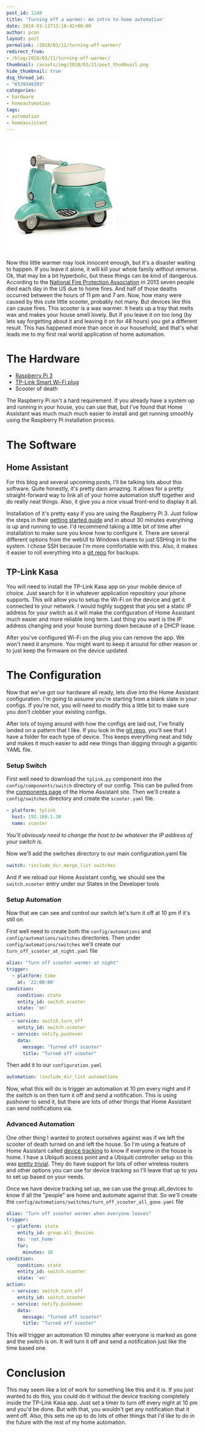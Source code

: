 ```yaml
---
post_id: 1248
title: 'Turning off a warmer: An intro to home automation'
date: 2018-03-11T13:18:42+00:00
author: pcon
layout: post
permalink: /2018/03/11/turning-off-warmer/
redirect_from:
- /blog/2018/03/11/turning-off-warmer/
thumbnail: /assets/img/2018/03/11/post_thumbnail.png
hide_thumbnail: true
dsq_thread_id:
- "6539348393"
categories:
- hardware
- homeautomation
tags:
- automation
- homeassistant
---
```

![Scooter](/assets/img/2018/03/11/scooter.jpg)

Now this little warmer may look innocent enough, but it's a disaster waiting to happen.  If you leave it alone, it will kill your whole family without remorse.  Ok, that may be a bit hyperbolic, but these things can be kind of dangerous.  According to the [National Fire Protection Association](https://www.nfpa.org/News-and-Research/News-and-media/Press-Room/News-releases/2013/Seven-people-die-each-day-in-reported-US-home-fires) in 2013 seven people died each day in the US due to home fires.  And half of those deaths occurred between the hours of 11 pm and 7 am.  Now, how many were caused by this cute little scooter, probably not many.  But devices like this can cause fires.  This scooter is a wax warmer.  It heats up a tray that melts wax and makes your house smell lovely.  But if you leave it on too long (by lets say forgetting about it and leaving it on for 48 hours) you get a different result.  This has happened more than once in our household, and that's what leads me to my first real world application of home automation.

<!--more-->

# The Hardware

* [Raspberry Pi 3](https://www.amazon.com/gp/product/B01C6Q2GSY/ref=as_li_tl?ie=UTF8&camp=1789&creative=9325&creativeASIN=B01C6Q2GSY&linkCode=as2&tag=deadlypengu0f-20&linkId=77d570f24656e1d783400cc1adaff29e)
* [TP-Link Smart Wi-Fi plug](http://amzn.to/2Fzmj9m)
* Scooter of death

The Raspberry Pi isn't a hard requirement.  If you already have a system up and running in your house, you can use that, but I've found that Home Assistant was much much much easier to install and get running smoothly using the Raspberry Pi installation process.

# The Software

## Home Assistant

For this blog and several upcoming posts, I'll be talking lots about this software.  Quite honestly, it's pretty darn amazing.  It allows for a pretty straight-forward way to link all of your home automation stuff together and do really neat things.  Also, it give you a nice visual front-end to display it all.

Installation of it's pretty easy if you are using the Raspberry Pi 3.  Just follow the steps in their [getting started guide](https://home-assistant.io/getting-started/) and in about 30 minutes everything is up and running to use.  I'd recommend taking a little bit of time after installation to make sure you know how to configure it.  There are several different options from the webUI to Windows shares to just SSHing in to the system.  I chose SSH because I'm more comfortable with this.  Also, it makes it easier to roll everything into a [git repo](https://github.com/pcon/home-assistant-configs) for backups.

## TP-Link Kasa

You will need to install the TP-Link Kasa app on your mobile device of choice.  Just search for it in whatever application repository your phone supports.  This will allow you to setup the Wi-Fi on the device and get it connected to your network.  I would highly suggest that you set a static IP address for your switch as it will make the configuration of Home Assistant much easier and more reliable long term.  Last thing you want is the IP address changing and your house burning down because of a DHCP lease.

After you've configured Wi-Fi on the plug you can remove the app.  We won't need it anymore.  You might want to keep it around for other reason or to just keep the firmware on the device updated.

# The Configuration

Now that we've got our hardware all ready, lets dive into the Home Assistant configuration.  I'm going to assume you're starting from a blank slate in your configs.  If you're not, you will need to modify this a little bit to make sure you don't clobber your existing configs.

After lots of toying around with how the configs are laid out, I've finally landed on a pattern that I like.  If you look in the [git repo](https://github.com/pcon/home-assistant-configs), you'll see that I have a folder for each type of device.  This keeps everything neat and tidy and makes it much easier to add new things than digging through a gigantic YAML file.

### Setup Switch

First well need to download the `tplink.py` component into the `config/components/switch` directory of our config.  This can be pulled from the [components page](https://home-assistant.io/components/switch.tplink/) of the Home Assistant site.  Then we'll create a `config/switches` directory and create the `scooter.yaml` file.

```yaml
- platform: tplink
  host: 192.168.1.30
  name: scooter
```

_You'll obviously need to change the host to be whatever the IP address of your switch is._

Now we'll add the switches directory to our main configuration.yaml file

```yaml
switch: !include_dir_merge_list switches
```

And if we reload our Home Assistant config, we should see the `switch.scooter` entry under our States in the Developer tools

### Setup Automation

Now that we can see and control our switch let's turn it off at 10 pm if it's still on.

First well need to create both the `config/automations` and `config/automations/switches` directories.  Then under `config/automations/switches` we'll create our `turn_off_scooter_at_night.yaml` file

```yaml
alias: "Turn off scooter warmer at night"
trigger:
  - platform: time
    at: '22:00:00'
condition:
    condition: state
    entity_id: switch.scooter
    state: 'on'
action:
  - service: switch.turn_off
    entity_id: switch.scooter
  - service: notify.pushover
    data:
      message: "Turned off scooter"
      title: "Turned off scooter"
```

Then add it to our `configuration.yaml`

```yaml
automation: !include_dir_list automations
```

Now, what this will do is trigger an automation at 10 pm every night and if the switch is on then turn it off and send a notification.  This is using pushover to send it, but there are lots of other things that Home Assistant can send notifications via.

### Advanced Automation

One other thing I wanted to protect ourselves against was if we left the scooter of death turned on and left the house.  So I'm using a feature of Home Assistant called [device tracking](https://home-assistant.io/components/device_tracker/) to know if everyone in the house is home.  I have a Ubiquiti access point and a Ubiquiti controller setup so this was [pretty trivial](https://github.com/pcon/home-assistant-configs/blob/master/device_tracker.yaml).  They do have support for lots of other wireless routers and other options you can use for device tracking so I'll leave that up to you to set up based on your needs.

Once we have device tracking set up, we can use the group.all_devices to know if all the "people" are home and automate against that.  So we'll create the `config/automations/switches/turn_off_scooter_all_gone.yaml` file

```yaml
alias: "Turn off scooter warmer when everyone leaves"
trigger:
  - platform: state
    entity_id: group.all_devices
    to: 'not_home'
    for:
      minutes: 10
condition:
    condition: state
    entity_id: switch.scooter
    state: 'on'
action:
  - service: switch.turn_off
    entity_id: switch.scooter
  - service: notify.pushover
    data:
      message: "Turned off scooter"
      title: "Turned off scooter"
```

This will trigger an automation 10 minutes after everyone is marked as gone and the switch is on.  It will turn it off and send a notification just like the time based one.

# Conclusion

This may seem like a lot of work for something like this and it is.  If you just wanted to do this, you could do it without the device tracking completely inside the TP-Link Kasa app.  Just set a timer to turn off every night at 10 pm and you'd be done.  But with that, you wouldn't get any notification that it went off.  Also, this sets me up to do lots of other things that I'd like to do in the future with the rest of my home automation.